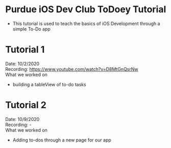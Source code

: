 # Purdue iOS Dev Club ToDoey Tutorial

- This tutorial is used to teach the basics of iOS Development through a simple To-Do app

# Tutorial 1
Date: 10/2/2020  
Recording: https://www.youtube.com/watch?v=D8MtGnQsrNw  
What we worked on
- building a tableView of to-do tasks

# Tutorial 2
Date: 10/9/2020  
Recording: -  
What we worked on
- Adding to-dos through a new page for our app